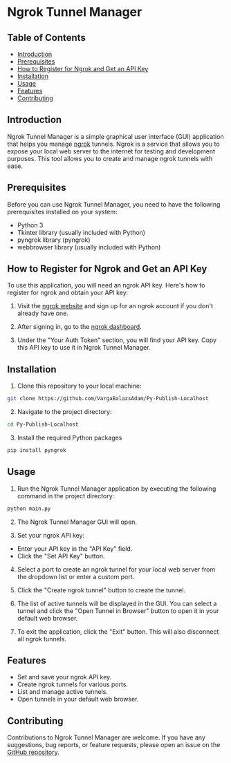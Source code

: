# Ngrok Tunnel Manager

## Table of Contents
- [Introduction](#introduction)
- [Prerequisites](#prerequisites)
- [How to Register for Ngrok and Get an API Key](#how-to-register-for-ngrok-and-get-an-api-key)
- [Installation](#installation)
- [Usage](#usage)
- [Features](#features)
- [Contributing](#contributing)

## Introduction

Ngrok Tunnel Manager is a simple graphical user interface (GUI) application that helps you manage [ngrok](https://ngrok.com/) tunnels. Ngrok is a service that allows you to expose your local web server to the internet for testing and development purposes. This tool allows you to create and manage ngrok tunnels with ease.

## Prerequisites

Before you can use Ngrok Tunnel Manager, you need to have the following prerequisites installed on your system:

- Python 3
- Tkinter library (usually included with Python)
- pyngrok library (pyngrok)
- webbrowser library (usually included with Python)

## How to Register for Ngrok and Get an API Key

To use this application, you will need an ngrok API key. Here's how to register for ngrok and obtain your API key:

1. Visit the [ngrok website](https://ngrok.com/) and sign up for an ngrok account if you don't already have one.

2. After signing in, go to the [ngrok dashboard](https://dashboard.ngrok.com/get-started).

3. Under the "Your Auth Token" section, you will find your API key. Copy this API key to use it in Ngrok Tunnel Manager.

## Installation

1. Clone this repository to your local machine:
```bash
git clone https://github.com/VargaBalazsAdam/Py-Publish-Localhost
```

2. Navigate to the project directory:
```bash
cd Py-Publish-Localhost
```

3. Install the required Python packages
```bash
pip install pyngrok
```


## Usage

1. Run the Ngrok Tunnel Manager application by executing the following command in the project directory:
```bash
python main.py
```

2. The Ngrok Tunnel Manager GUI will open.

3. Set your ngrok API key:
- Enter your API key in the "API Key" field.
- Click the "Set API Key" button.

4. Select a port to create an ngrok tunnel for your local web server from the dropdown list or enter a custom port.

5. Click the "Create ngrok tunnel" button to create the tunnel.

6. The list of active tunnels will be displayed in the GUI. You can select a tunnel and click the "Open Tunnel in Browser" button to open it in your default web browser.

7. To exit the application, click the "Exit" button. This will also disconnect all ngrok tunnels.

## Features

- Set and save your ngrok API key.
- Create ngrok tunnels for various ports.
- List and manage active tunnels.
- Open tunnels in your default web browser.

## Contributing

Contributions to Ngrok Tunnel Manager are welcome. If you have any suggestions, bug reports, or feature requests, please open an issue on the [GitHub repository](https://github.com/VargaBalazsAdam/Py-Publish-Localhost).
